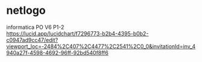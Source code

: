 # netlogo
informatica PO V6 P1-2
<br>
https://lucid.app/lucidchart/f7296773-b2b4-4395-b0b2-c0947ad9cc47/edit?viewport_loc=-2484%2C407%2C4477%2C2541%2C0_0&invitationId=inv_4940a27f-4598-4692-96ff-92bd540f8ff6
